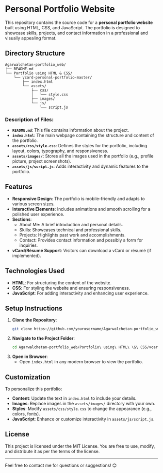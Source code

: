 # Personal Portfolio Website

This repository contains the source code for a **personal portfolio website** built using HTML, CSS, and JavaScript. The portfolio is designed to showcase skills, projects, and contact information in a professional and visually appealing format.

## Directory Structure

```
Agarwalchetan-portfolio_web/
├── README.md
└── Portfolio using HTML & CSS/
    └── vcard-personal-portfolio-master/
        ├── index.html
        └── assets/
            ├── css/
            │   └── style.css
            ├── images/
            └── js/
                └── script.js
```

### Description of Files:
- **`README.md`**: This file contains information about the project.
- **`index.html`**: The main webpage containing the structure and content of the portfolio.
- **`assets/css/style.css`**: Defines the styles for the portfolio, including layout, colors, typography, and responsiveness.
- **`assets/images/`**: Stores all the images used in the portfolio (e.g., profile picture, project screenshots).
- **`assets/js/script.js`**: Adds interactivity and dynamic features to the portfolio.

## Features

- **Responsive Design**: The portfolio is mobile-friendly and adapts to various screen sizes.
- **Interactive Elements**: Includes animations and smooth scrolling for a polished user experience.
- **Sections**:
  - About Me: A brief introduction and personal details.
  - Skills: Showcases technical and professional skills.
  - Projects: Highlights past work and accomplishments.
  - Contact: Provides contact information and possibly a form for inquiries.
- **vCard/Résumé Support**: Visitors can download a vCard or résumé (if implemented).

## Technologies Used

- **HTML**: For structuring the content of the website.
- **CSS**: For styling the website and ensuring responsiveness.
- **JavaScript**: For adding interactivity and enhancing user experience.

## Setup Instructions

1. **Clone the Repository**:
   ```bash
   git clone https://github.com/yourusername/Agarwalchetan-portfolio_web.git
   ```
2. **Navigate to the Project Folder**:
   ```bash
   cd Agarwalchetan-portfolio_web/Portfolio\ using\ HTML\ \&\ CSS/vcard-personal-portfolio-master
   ```
3. **Open in Browser**:
   - Open `index.html` in any modern browser to view the portfolio.

## Customization

To personalize this portfolio:
- **Content**: Update the text in `index.html` to include your details.
- **Images**: Replace images in the `assets/images/` directory with your own.
- **Styles**: Modify `assets/css/style.css` to change the appearance (e.g., colors, fonts).
- **JavaScript**: Enhance or customize interactivity in `assets/js/script.js`.

## License

This project is licensed under the MIT License. You are free to use, modify, and distribute it as per the terms of the license.

---

Feel free to contact me for questions or suggestions! 😊
